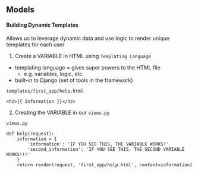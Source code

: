 ## Models

#### Building Dynamic Templates

Allows us to leverage dynamic data and use logic to render unique templates for each user

1. Create a VARIABLE in HTML using `Templating Language`

- templating language = gives super powers to the HTML file
  - e.g. variables, logic, etc.
- built-in to Django (set of tools in the framework)

`templates/first_app/help.html`

```
<h2>{{ Information }}</h2>
```

2. Creating the VARIABLE in our `views.py`

`views.py`

```
def help(request):
    information = {
        'information': 'IF YOU SEE THIS, THE VARIABLE WORKS!'
        'second_information': 'IF YOU SEE THIS, THE SECOND VARIABLE WORKS!!!'
    }
    return render(request, 'first_app/help.html', context=information)
```
